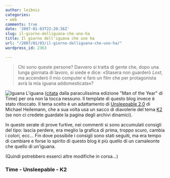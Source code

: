 ```yaml
---
author: leibniz
categories:
- web
comments: true
date: '2007-01-03T22:20:36Z'
slug: il-giorno-delliguana-che-uno-ha
title: Il giorno dell'iguana che uno ha
url: "/2007/01/03/il-giorno-delliguana-che-uno-ha/"
wordpress_id: 2363

---
```

> Chi sono queste persone? Davvero si tratta di gente che, dopo una lunga giornata di lavoro, si siede e dice: «Stasera non guarderò _Lost_, ma accenderò il mio computer e farò un film che per protagonista avrà la mia iguana addomesticata»?


![Iguana](https://www.hilltopanimalhospital.com/images/iguana.gif) L'iguana ([citata](https://www.time.com/time/magazine/article/0,9171,1569514,00.html) dalla paraculissima edizione "Man of the Year" di Time) per ora non la tocca nessuno. Il template di questo blog invece è stato ritoccato. Il tema scelto è un adattamento di [Unsleepable 2.0](https://openswitch.org/unsleepable) di Michael Heilemann, che a sua volta usa un sacco di diavolerie del tema [K2](https://getk2.com/) (se non ci credete guardate la pagina degli archivi dinamici).

In queste serate di prove furtive, nei commenti si sono accumulati consigli del tipo: lascia perdere, era meglio la grafica di prima, troppo scuro, cambia i colori, ecc... Fin dove possibile i consigli sono stati seguiti, ma era tempo di cambiare e forse lo spirito di questo blog è più quello di un camaleonte che quello di un'iguana.

(Quindi potrebbero esserci altre modifiche in corsa...)


### Time - Unsleepable - K2
